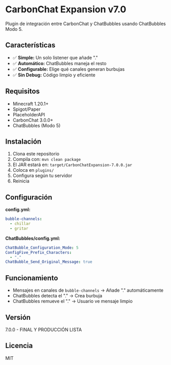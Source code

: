 # CarbonChat Expansion v7.0

Plugin de integración entre CarbonChat y ChatBubbles usando ChatBubbles Modo 5.

## Características

- ✅ **Simple:** Un solo listener que añade "."
- ✅ **Automático:** ChatBubbles maneja el resto
- ✅ **Configurable:** Elige qué canales generan burbujas
- ✅ **Sin Debug:** Código limpio y eficiente

## Requisitos

- Minecraft 1.20.1+
- Spigot/Paper
- PlaceholderAPI
- CarbonChat 3.0.0+
- ChatBubbles (Modo 5)

## Instalación

1. Clona este repositorio
2. Compila con: `mvn clean package`
3. El JAR estará en: `target/CarbonChatExpansion-7.0.0.jar`
4. Coloca en `plugins/`
5. Configura según tu servidor
6. Reinicia

## Configuración

**config.yml:**
```yaml
bubble-channels:
  - chillar
  - gritar
```

**ChatBubbles/config.yml:**
```yaml
ChatBubble_Configuration_Mode: 5
ConfigFive_Prefix_Characters:
  - "."
ChatBubble_Send_Original_Message: true
```

## Funcionamiento

- Mensajes en canales de `bubble-channels` → Añade "." automáticamente
- ChatBubbles detecta el "." → Crea burbuja
- ChatBubbles remueve el "." → Usuario ve mensaje limpio

## Versión

7.0.0 - FINAL Y PRODUCCIÓN LISTA

## Licencia

MIT
